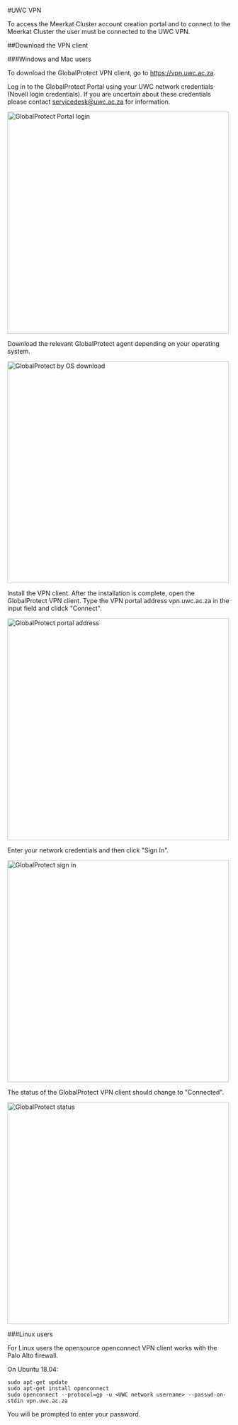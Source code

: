#UWC VPN

To access the Meerkat Cluster account creation portal and to connect to the Meerkat Cluster the user must be connected to the UWC VPN.

##Download the VPN client

###Windows and Mac users

To download the GlobalProtect VPN client, go to https://vpn.uwc.ac.za.

Log in to the GlobalProtect Portal using your UWC network credentials (Novell login credentials). If you are uncertain about these credentials please contact servicedesk@uwc.ac.za for information.

<img src="http://docs.ilifu.ac.za/_media/vpn1.png" alt="GlobalProtect Portal login" width=500 />

Download the relevant GlobalProtect agent depending on your operating system.

<img src="http://docs.ilifu.ac.za/_media/vpn2.png" alt="GlobalProtect by OS download" width=500 />

Install the VPN client. After the installation is complete, open the GlobalProtect VPN client. Type the VPN portal address vpn.uwc.ac.za in the input field and clidck "Connect".

<img src="http://docs.ilifu.ac.za/_media/vpn3.png" alt="GlobalProtect portal address" width=500 />

Enter your network credentials and then click "Sign In".

<img src="http://docs.ilifu.ac.za/_media/vpn4.png" alt="GlobalProtect sign in" width=500 />

The status of the GlobalProtect VPN client should change to "Connected".

<img src="http://docs.ilifu.ac.za/_media/vpn5.png" alt="GlobalProtect status" width=500 />

###Linux users

For Linux users the opensource openconnect VPN client works with the Palo Alto firewall.

On Ubuntu 18.04:

```
sudo apt-get update
sudo apt-get install openconnect
sudo openconnect --protocol=gp -u <UWC network username> --passwd-on-stdin vpn.uwc.ac.za
```

You will be prompted to enter your password.